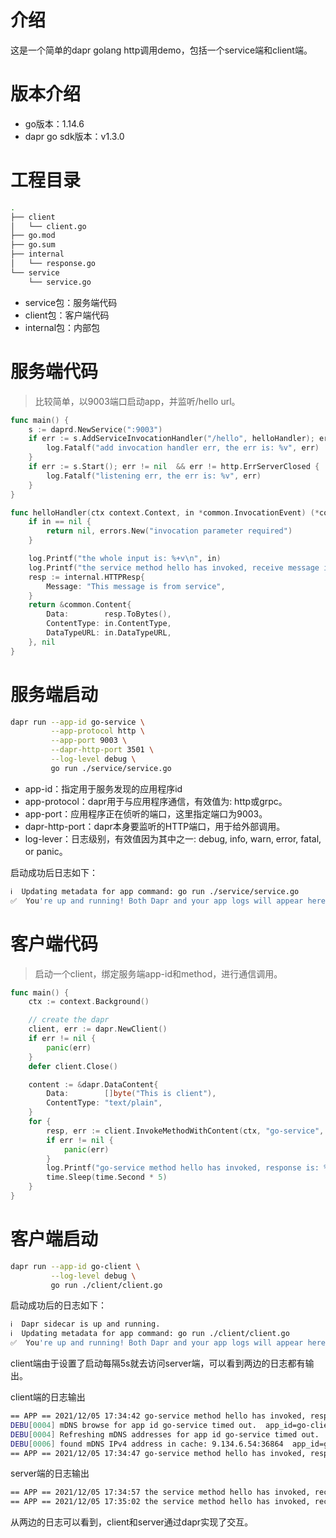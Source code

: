 # 介绍
这是一个简单的dapr golang http调用demo，包括一个service端和client端。

# 版本介绍
- go版本：1.14.6
- dapr go sdk版本：v1.3.0

# 工程目录
```bash
.
├── client
│   └── client.go
├── go.mod
├── go.sum
├── internal
│   └── response.go
└── service
    └── service.go
```

- service包：服务端代码
- client包：客户端代码
- internal包：内部包

# 服务端代码
> 比较简单，以9003端口启动app，并监听/hello url。

```go
func main() {
    s := daprd.NewService(":9003")
    if err := s.AddServiceInvocationHandler("/hello", helloHandler); err != nil {
        log.Fatalf("add invocation handler err, the err is: %v", err)
    }
    if err := s.Start(); err != nil  && err != http.ErrServerClosed {
        log.Fatalf("listening err, the err is: %v", err)
    }
}

func helloHandler(ctx context.Context, in *common.InvocationEvent) (*common.Content, error) {
    if in == nil {
        return nil, errors.New("invocation parameter required")
    }

    log.Printf("the whole input is: %+v\n", in)
    log.Printf("the service method hello has invoked, receive message is %v\n", string(in.Data))
    resp := internal.HTTPResp{
        Message: "This message is from service",
    }
    return &common.Content{
		Data:        resp.ToBytes(),
		ContentType: in.ContentType,
		DataTypeURL: in.DataTypeURL,
	}, nil
}
```

# 服务端启动
```bash
dapr run --app-id go-service \
         --app-protocol http \
         --app-port 9003 \
         --dapr-http-port 3501 \
         --log-level debug \
         go run ./service/service.go
```

- app-id：指定用于服务发现的应用程序id
- app-protocol：dapr用于与应用程序通信，有效值为: http或grpc。
- app-port：应用程序正在侦听的端口，这里指定端口为9003。
- dapr-http-port：dapr本身要监听的HTTP端口，用于给外部调用。
- log-lever：日志级别，有效值因为其中之一: debug, info, warn, error, fatal, or panic。

启动成功后日志如下：
```bash
ℹ️  Updating metadata for app command: go run ./service/service.go
✅  You're up and running! Both Dapr and your app logs will appear here.
```

# 客户端代码
> 启动一个client，绑定服务端app-id和method，进行通信调用。

```go
func main() {
    ctx := context.Background()

    // create the dapr
    client, err := dapr.NewClient()
    if err != nil {
        panic(err)
    }
    defer client.Close()

    content := &dapr.DataContent{
		Data:        []byte("This is client"),
		ContentType: "text/plain",
	}
    for {
        resp, err := client.InvokeMethodWithContent(ctx, "go-service", "hello", "get", content)
        if err != nil {
            panic(err)
        }
        log.Printf("go-service method hello has invoked, response is: %s", string(resp))
        time.Sleep(time.Second * 5)
    }
}
```

# 客户端启动
```bash
dapr run --app-id go-client \
         --log-level debug \
         go run ./client/client.go
```

启动成功后的日志如下：
```bash
ℹ️  Dapr sidecar is up and running.
ℹ️  Updating metadata for app command: go run ./client/client.go
✅  You're up and running! Both Dapr and your app logs will appear here.
```

client端由于设置了启动每隔5s就去访问server端，可以看到两边的日志都有输出。

client端的日志输出
```bash
== APP == 2021/12/05 17:34:42 go-service method hello has invoked, response is: {"Message":"This message is from service"}
DEBU[0004] mDNS browse for app id go-service timed out.  app_id=go-client instance=hbshong-dev scope=dapr.contrib type=log ver=1.5.0
DEBU[0004] Refreshing mDNS addresses for app id go-service timed out.  app_id=go-client instance=hbshong-dev scope=dapr.contrib type=log ver=1.5.0
DEBU[0006] found mDNS IPv4 address in cache: 9.134.6.54:36864  app_id=go-client instance=hbshong-dev scope=dapr.contrib type=log ver=1.5.0
== APP == 2021/12/05 17:34:47 go-service method hello has invoked, response is: {"Message":"This message is from service"}
```

server端的日志输出
```bash
== APP == 2021/12/05 17:34:57 the service method hello has invoked, receive message is This is client
== APP == 2021/12/05 17:35:02 the service method hello has invoked, receive message is This is client
```

从两边的日志可以看到，client和server通过dapr实现了交互。